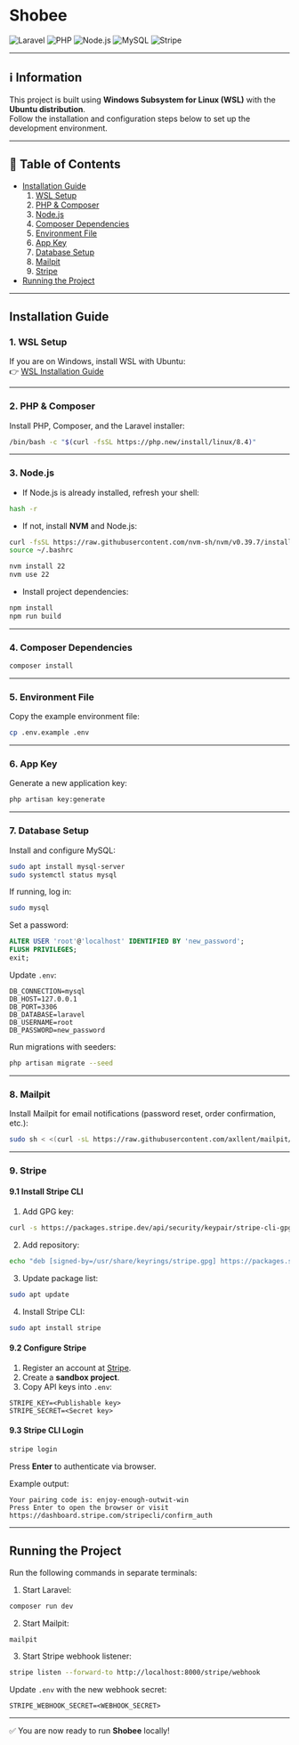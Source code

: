 
# Shobee

![Laravel](https://img.shields.io/badge/Laravel-FF2D20?style=for-the-badge&logo=laravel&logoColor=white)
![PHP](https://img.shields.io/badge/PHP-777BB4?style=for-the-badge&logo=php&logoColor=white)
![Node.js](https://img.shields.io/badge/Node.js-339933?style=for-the-badge&logo=node.js&logoColor=white)
![MySQL](https://img.shields.io/badge/MySQL-4479A1?style=for-the-badge&logo=mysql&logoColor=white)
![Stripe](https://img.shields.io/badge/Stripe-008CDD?style=for-the-badge&logo=stripe&logoColor=white)

---

## ℹ️ Information
This project is built using **Windows Subsystem for Linux (WSL)** with the **Ubuntu distribution**.  
Follow the installation and configuration steps below to set up the development environment.

---

## 📑 Table of Contents
- [Installation Guide](#installation-guide)
  1. [WSL Setup](#1-wsl-setup)
  2. [PHP & Composer](#2-php--composer)
  3. [Node.js](#3-nodejs)
  4. [Composer Dependencies](#4-composer-dependencies)
  5. [Environment File](#5-environment-file)
  6. [App Key](#6-app-key)
  7. [Database Setup](#7-database-setup)
  8. [Mailpit](#8-mailpit)
  9. [Stripe](#9-stripe)
- [Running the Project](#running-the-project)

---

## Installation Guide

### 1. WSL Setup
If you are on Windows, install WSL with Ubuntu:  
👉 [WSL Installation Guide](https://learn.microsoft.com/en-us/windows/wsl/install)

---

### 2. PHP & Composer
Install PHP, Composer, and the Laravel installer:
```bash
/bin/bash -c "$(curl -fsSL https://php.new/install/linux/8.4)"
```

---

### 3. Node.js

* If Node.js is already installed, refresh your shell:

```bash
hash -r
```

* If not, install **NVM** and Node.js:

```bash
curl -fsSL https://raw.githubusercontent.com/nvm-sh/nvm/v0.39.7/install.sh | bash
source ~/.bashrc

nvm install 22
nvm use 22
```

* Install project dependencies:

```bash
npm install
npm run build
```

---

### 4. Composer Dependencies

```bash
composer install
```

---

### 5. Environment File

Copy the example environment file:

```bash
cp .env.example .env
```

---

### 6. App Key

Generate a new application key:

```bash
php artisan key:generate
```

---

### 7. Database Setup

Install and configure MySQL:

```bash
sudo apt install mysql-server
sudo systemctl status mysql
```

If running, log in:

```bash
sudo mysql
```

Set a password:

```sql
ALTER USER 'root'@'localhost' IDENTIFIED BY 'new_password';
FLUSH PRIVILEGES;
exit;
```

Update `.env`:

```env
DB_CONNECTION=mysql
DB_HOST=127.0.0.1
DB_PORT=3306
DB_DATABASE=laravel
DB_USERNAME=root
DB_PASSWORD=new_password
```

Run migrations with seeders:

```bash
php artisan migrate --seed
```

---

### 8. Mailpit

Install Mailpit for email notifications (password reset, order confirmation, etc.):

```bash
sudo sh < <(curl -sL https://raw.githubusercontent.com/axllent/mailpit/develop/install.sh)
```

---

### 9. Stripe

#### 9.1 Install Stripe CLI

1. Add GPG key:

```bash
curl -s https://packages.stripe.dev/api/security/keypair/stripe-cli-gpg/public | gpg --dearmor | sudo tee /usr/share/keyrings/stripe.gpg
```

2. Add repository:

```bash
echo "deb [signed-by=/usr/share/keyrings/stripe.gpg] https://packages.stripe.dev/stripe-cli-debian-local stable main" | sudo tee -a /etc/apt/sources.list.d/stripe.list
```

3. Update package list:

```bash
sudo apt update
```

4. Install Stripe CLI:

```bash
sudo apt install stripe
```

#### 9.2 Configure Stripe

1. Register an account at [Stripe](https://stripe.com).
2. Create a **sandbox project**.
3. Copy API keys into `.env`:

```env
STRIPE_KEY=<Publishable key>
STRIPE_SECRET=<Secret key>
```

#### 9.3 Stripe CLI Login

```bash
stripe login
```

Press **Enter** to authenticate via browser.

Example output:

```output
Your pairing code is: enjoy-enough-outwit-win
Press Enter to open the browser or visit https://dashboard.stripe.com/stripecli/confirm_auth
```

---

## Running the Project

Run the following commands in separate terminals:

1. Start Laravel:

```bash
composer run dev
```

2. Start Mailpit:

```bash
mailpit
```

3. Start Stripe webhook listener:

```bash
stripe listen --forward-to http://localhost:8000/stripe/webhook
```

Update `.env` with the new webhook secret:

```env
STRIPE_WEBHOOK_SECRET=<WEBHOOK_SECRET>
```

---

✅ You are now ready to run **Shobee** locally!